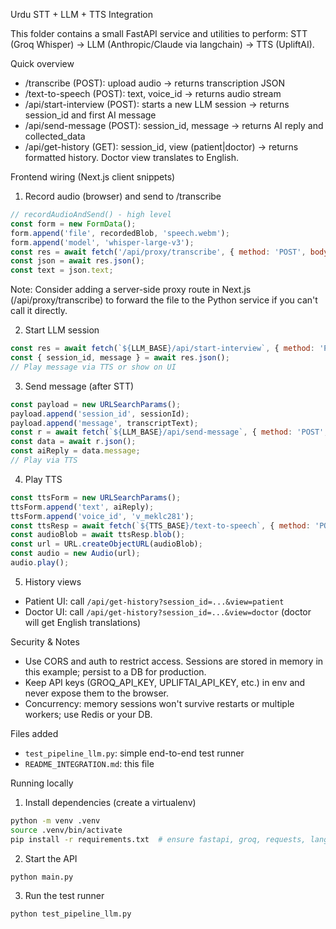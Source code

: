 Urdu STT + LLM + TTS Integration

This folder contains a small FastAPI service and utilities to perform: STT (Groq Whisper) -> LLM (Anthropic/Claude via langchain) -> TTS (UpliftAI).

Quick overview

- /transcribe (POST): upload audio -> returns transcription JSON
- /text-to-speech (POST): text, voice_id -> returns audio stream
- /api/start-interview (POST): starts a new LLM session -> returns session_id and first AI message
- /api/send-message (POST): session_id, message -> returns AI reply and collected_data
- /api/get-history (GET): session_id, view (patient|doctor) -> returns formatted history. Doctor view translates to English.

Frontend wiring (Next.js client snippets)

1) Record audio (browser) and send to /transcribe

```js
// recordAudioAndSend() - high level
const form = new FormData();
form.append('file', recordedBlob, 'speech.webm');
form.append('model', 'whisper-large-v3');
const res = await fetch('/api/proxy/transcribe', { method: 'POST', body: form });
const json = await res.json();
const text = json.text;
```

Note: Consider adding a server-side proxy route in Next.js (/api/proxy/transcribe) to forward the file to the Python service if you can't call it directly.

2) Start LLM session

```js
const res = await fetch(`${LLM_BASE}/api/start-interview`, { method: 'POST' });
const { session_id, message } = await res.json();
// Play message via TTS or show on UI
```

3) Send message (after STT)

```js
const payload = new URLSearchParams();
payload.append('session_id', sessionId);
payload.append('message', transcriptText);
const r = await fetch(`${LLM_BASE}/api/send-message`, { method: 'POST', body: payload });
const data = await r.json();
const aiReply = data.message;
// Play via TTS
```

4) Play TTS

```js
const ttsForm = new URLSearchParams();
ttsForm.append('text', aiReply);
ttsForm.append('voice_id', 'v_meklc281');
const ttsResp = await fetch(`${TTS_BASE}/text-to-speech`, { method: 'POST', body: ttsForm });
const audioBlob = await ttsResp.blob();
const url = URL.createObjectURL(audioBlob);
const audio = new Audio(url);
audio.play();
```

5) History views

- Patient UI: call `/api/get-history?session_id=...&view=patient`
- Doctor UI: call `/api/get-history?session_id=...&view=doctor` (doctor will get English translations)

Security & Notes

- Use CORS and auth to restrict access. Sessions are stored in memory in this example; persist to a DB for production.
- Keep API keys (GROQ_API_KEY, UPLIFTAI_API_KEY, etc.) in env and never expose them to the browser.
- Concurrency: memory sessions won't survive restarts or multiple workers; use Redis or your DB.

Files added

- `test_pipeline_llm.py`: simple end-to-end test runner
- `README_INTEGRATION.md`: this file

Running locally

1) Install dependencies (create a virtualenv)

```bash
python -m venv .venv
source .venv/bin/activate
pip install -r requirements.txt  # ensure fastapi, groq, requests, langchain deps
```

2) Start the API

```bash
python main.py
```

3) Run the test runner

```bash
python test_pipeline_llm.py
```

